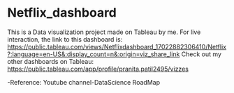 # Netflix_dashboard
This is a Data visualization project made on Tableau by me.
For live interaction, the link to this dashboard is: https://public.tableau.com/views/Netflixdashboard_17022882306410/Netflix?:language=en-US&:display_count=n&:origin=viz_share_link
Check out my other dashboards on Tableau: https://public.tableau.com/app/profile/pranita.patil2495/vizzes

-Reference: Youtube channel-DataScience RoadMap
